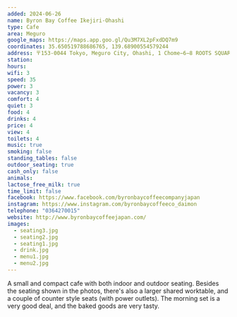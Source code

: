 ```yaml
---
added: 2024-06-26
name: Byron Bay Coffee Ikejiri-Ohashi
type: Cafe
area: Meguro
google_maps: https://maps.app.goo.gl/Qu3M7XL2pFxdDQ7m9
coordinates: 35.650519788686765, 139.68900554579244
address: 〒153-0044 Tokyo, Meguro City, Ohashi, 1 Chome−6−8 ROOTS SQUARE IKEJIRIOHASHI 1F
station: 
hours: 
wifi: 3
speed: 35
power: 3
vacancy: 3 
comfort: 4
quiet: 3
food: 4
drinks: 4
price: 4
view: 4
toilets: 4
music: true
smoking: false
standing_tables: false
outdoor_seating: true
cash_only: false
animals: 
lactose_free_milk: true
time_limit: false
facebook: https://www.facebook.com/byronbaycoffeecompanyjapan
instagram: https://www.instagram.com/byronbaycoffeeco_daimon
telephone: "0364270015"
website: http://www.byronbaycoffeejapan.com/
images:
  - seating3.jpg
  - seating2.jpg
  - seating1.jpg
  - drink.jpg
  - menu1.jpg
  - menu2.jpg
---
```


A small and compact cafe with both indoor and outdoor seating. Besides the seating shown in the photos, there's also a larger shared worktable, and a couple of counter style seats (with power outlets). The morning set is a very good deal, and the baked goods are very tasty.
